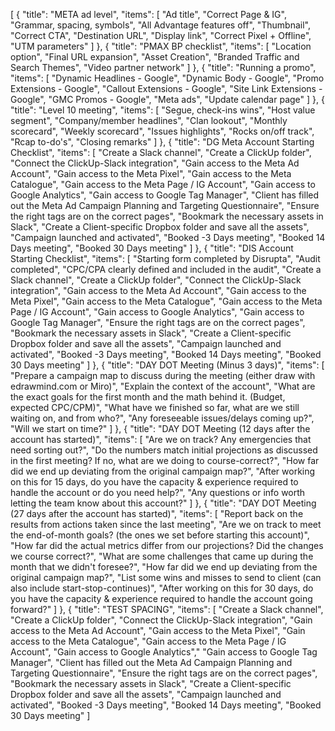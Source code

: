 [
    {
        "title": "META ad level",
        "items": [
            "Ad title",
            "Correct Page & IG",
            "Grammar, spacing, symbols",
            "All Advantage features off",
            "Thumbnail",
            "Correct CTA",
            "Destination URL",
            "Display link",
            "Correct Pixel + Offline",
            "UTM parameters"
        ]
    },
    {
        "title": "PMAX BP checklist",
        "items": [
            "Location option",
            "Final URL expansion",
            "Asset Creation",
            "Branded Traffic and Search Themes",
            "Video partner network"
        ]
    },
    {
        "title": "Running a promo",
        "items": [
            "Dynamic Headlines - Google",
            "Dynamic Body - Google",
            "Promo Extensions - Google",
            "Callout Extensions - Google",
            "Site Link Extensions - Google",
            "GMC Promos - Google",
            "Meta ads",
            "Update calendar page"
        ]
    },
    {
        "title": "Level 10 meeting",
        "items": [
            "Segue, check-ins wins",
            "Host value segment",
            "Company/member headlines",
            "Clan lookout",
            "Monthly scorecard",
            "Weekly scorecard",
            "Issues highlights",
            "Rocks on/off track",
            "Rcap to-do's",
            "Closing remarks"
        ]
    },
    {
        "title": "DG Meta Account Starting Checklist",
        "items": [
            "Create a Slack channel",
            "Create a ClickUp folder",
            "Connect the ClickUp-Slack integration",
            "Gain access to the Meta Ad Account",
            "Gain access to the Meta Pixel",
            "Gain access to the Meta Catalogue",
            "Gain access to the Meta Page / IG Account",
            "Gain access to Google Analytics",
            "Gain access to Google Tag Manager",
            "Client has filled out the Meta Ad Campaign Planning and Targeting Questionnaire",
            "Ensure the right tags are on the correct pages",
            "Bookmark the necessary assets in Slack",
            "Create a Client-specific Dropbox folder and save all the assets",
            "Campaign launched and activated",
            "Booked -3 Days meeting",
            "Booked 14 Days meeting",
            "Booked 30 Days meeting"
        ]
    },
    {
        "title": "DIS Account Starting Checklist",
        "items": [
            "Starting form completed by Disrupta",
            "Audit completed",
            "CPC/CPA clearly defined and included in the audit",
            "Create a Slack channel",
            "Create a ClickUp folder",
            "Connect the ClickUp-Slack integration",
            "Gain access to the Meta Ad Account",
            "Gain access to the Meta Pixel",
            "Gain access to the Meta Catalogue",
            "Gain access to the Meta Page / IG Account",
            "Gain access to Google Analytics",
            "Gain access to Google Tag Manager",
            "Ensure the right tags are on the correct pages",
            "Bookmark the necessary assets in Slack",
            "Create a Client-specific Dropbox folder and save all the assets",
            "Campaign launched and activated",
            "Booked -3 Days meeting",
            "Booked 14 Days meeting",
            "Booked 30 Days meeting"
        ]
    },
    {
        "title": "DAY DOT Meeting (Minus 3 days)",
        "items": [
            "Prepare a campaign map to discuss during the meeting (either draw with edrawmind.com or Miro)",
            "Explain the context of the account",
            "What are the exact goals for the first month and the math behind it. (Budget, expected CPC/CPM)",
            "What have we finished so far, what are we still waiting on, and from who?",
            "Any foreseeable issues/delays coming up?",
            "Will we start on time?"
        ]
    },
    {
        "title": "DAY DOT Meeting (12 days after the account has started)",
        "items": [
            "Are we on track? Any emergencies that need sorting out?",
            "Do the numbers match initial projections as discussed in the first meeting? If no, what are we doing to course-correct?",
            "How far did we end up deviating from the original campaign map?",
            "After working on this for 15 days, do you have the capacity & experience required to handle the account or do you need help?",
            "Any questions or info worth letting the team know about this account?"
        ]
    },
    {
        "title": "DAY DOT Meeting (27 days after the account has started)",
        "items": [
            "Report back on the results from actions taken since the last meeting",
            "Are we on track to meet the end-of-month goals? (the ones we set before starting this account)",
            "How far did the actual metrics differ from our projections? Did the changes we course correct?",
            "What are some challenges that came up during the month that we didn't foresee?",
            "How far did we end up deviating from the original campaign map?",
            "List some wins and misses to send to client (can also include start-stop-continues)",
            "After working on this for 30 days, do you have the capacity & experience required to handle the account going forward?"
        ]
    },
    {
        "title": "TEST SPACING",
        "items": [
                  "Create a Slack channel",
                  "Create a ClickUp folder",
     "Connect the ClickUp-Slack integration",
     "Gain access to the Meta Ad Account",
     "Gain access to the Meta Pixel",
     "Gain access to the Meta Catalogue",
            "Gain access to the Meta Page / IG Account",
            "Gain access to Google Analytics","
     "Gain access to Google Tag Manager",
     "Client has filled out the Meta Ad Campaign Planning and Targeting Questionnaire",
     "Ensure the right tags are on the correct pages",
            "Bookmark the necessary assets in Slack",
     "Create a Client-specific Dropbox folder and save all the assets",
            "Campaign launched and activated",
            "Booked -3 Days meeting",
            "Booked 14 Days meeting",
            "Booked 30 Days meeting"
        ]
